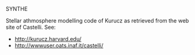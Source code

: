 SYNTHE

Stellar athmosphere modelling code of Kurucz as retrieved from the web site of Castelli. See:

* http://kurucz.harvard.edu/
* http://wwwuser.oats.inaf.it/castelli/

